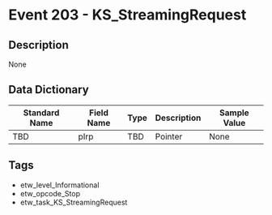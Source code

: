 # Event 203 - KS_StreamingRequest

## Description
None

## Data Dictionary
|Standard Name|Field Name|Type|Description|Sample Value|
|---|---|---|---|---|
|TBD|pIrp|TBD|Pointer|None|None|

## Tags
* etw_level_Informational
* etw_opcode_Stop
* etw_task_KS_StreamingRequest